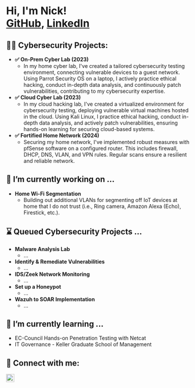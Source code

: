 <h1>Hi, I'm Nick! <br/><a href="https://github.com/Nick-Schwartz">GitHub</a>, <a href="https://www.linkedin.com/in/nas520/">LinkedIn</a>

<h2>👨‍💻 Cybersecurity Projects:</h2>

- <b>✅ On-Prem Cyber Lab (2023)</b>
   - In my home cyber lab, I've created a tailored cybersecurity testing environment, connecting vulnerable devices to a guest network. Using Parrot Security OS on a laptop, I actively practice ethical hacking, conduct in-depth data analysis, and continuously patch vulnerabilities, contributing to my cybersecurity expertise. 
- <b>✅ Cloud Cyber Lab (2023)</b>
   - In my cloud hacking lab, I've created a virtualized environment for cybersecurity testing, deploying vulnerable virtual machines hosted in the cloud. Using Kali Linux, I practice ethical hacking, conduct in-depth data analysis, and actively patch vulnerabilities, ensuring hands-on learning for securing cloud-based systems. </b></i>
- <b>✅ Fortified Home Network (2024)</b>
   - Securing my home network, I've implemented robust measures with pfSense software on a configured router. This includes firewall, DHCP, DNS, VLAN, and VPN rules. Regular scans ensure a resilient and reliable network.

<h2>🔭 I’m currently working on ...</h2>

- <b>Home Wi-Fi Segmentation</b>
   - Building out additional VLANs for segmenting off IoT devices at home that I do not trust (i.e., Ring camera, Amazon Alexa (Echo), Firestick, etc.).

<h2>⌛ Queued Cybersecurity Projects ...</h2>

- <b>Malware Analysis Lab</b>
   - ... 
- <b>Identify & Remediate Vulnerabilities</b>
   - ...
- <b>IDS/Zeek Network Monitoring</b>
   - ...
- <b>Set up a Honeypot</b>
   - ...
- <b>Wazuh to SOAR Implementation</b>
   - ...
  
<h2>🌱 I’m currently learning ...</h2>

- EC-Council Hands-on Penetration Testing with Netcat
- IT Governance - Keller Graduate School of Management

<h2> 🤳 Connect with me:</h2>

[<img align="left" alt="NickSchwartz | LinkedIn" width="22px" src="https://cdn.jsdelivr.net/npm/simple-icons@v3/icons/linkedin.svg" />][linkedin]

[linkedin]: https://www.linkedin.com/in/nas520/

<!--
**joshmadakor1/joshmadakor1** is a ✨ _special_ ✨ repository because its `README.md` (this file) appears on your GitHub profile.

Here are some ideas to get you started:

- 🔭 I’m currently working on ...
- 🌱 I’m currently learning ...
- 👯 I’m looking to collaborate on ...
- 🤔 I’m looking for help with ...
- 💬 Ask me about ...
- 📫 How to reach me: ...
- 😄 Pronouns: ...
- ⚡ Fun fact: ...
-->
